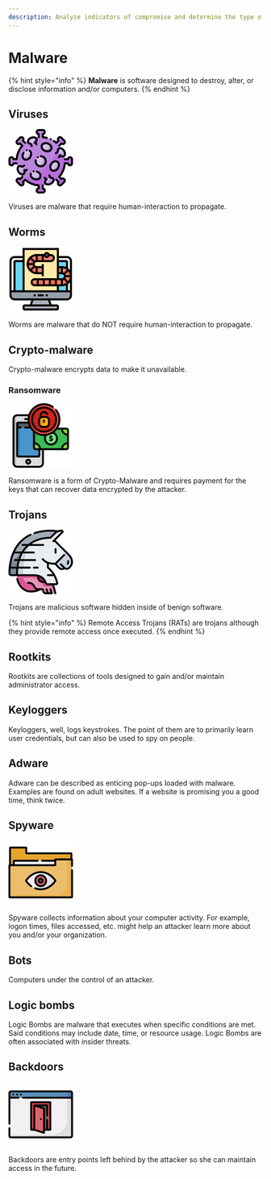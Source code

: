```yaml
---
description: Analyze indicators of compromise and determine the type of malware.
---
```


# Malware

{% hint style="info" %}
**Malware** is software designed to destroy, alter, or disclose information and/or computers.
{% endhint %}

## Viruses

![](../../.gitbook/assets/005-coronavirus.png)

Viruses are malware that require human-interaction to propagate.

## Worms

![](../../.gitbook/assets/004-worm.png)

Worms are malware that do NOT require human-interaction to propagate.

## Crypto-malware

Crypto-malware encrypts data to make it unavailable.

### Ransomware

![](../../.gitbook/assets/008-ransomware.png)

Ransomware is a form of Crypto-Malware and requires payment for the keys that can recover data encrypted by the attacker.

## Trojans

![](../../.gitbook/assets/007-trojan%20%282%29%20%281%29%20%281%29.png)

Trojans are malicious software hidden inside of benign software.

{% hint style="info" %}
Remote Access Trojans \(RATs\) are trojans although they provide remote access once executed.
{% endhint %}

## Rootkits

Rootkits are collections of tools designed to gain and/or maintain administrator access.

## Keyloggers

Keyloggers, well, logs keystrokes. The point of them are to primarily learn user credentials, but can also be used to spy on people.

## Adware

Adware can be described as enticing pop-ups loaded with malware. Examples are found on adult websites. If a website is promising you a good time, think twice.

## Spyware

![](../../.gitbook/assets/001-spyware.png)

Spyware collects information about your computer activity. For example, logon times, files accessed, etc. might help an attacker learn more about you and/or your organization.

## Bots

Computers under the control of an attacker.

## Logic bombs

Logic Bombs are malware that executes when specific conditions are met. Said conditions may include date, time, or resource usage. Logic Bombs are often associated with insider threats.

## Backdoors

![](../../.gitbook/assets/010-backdoor.png)

Backdoors are entry points left behind by the attacker so she can maintain access in the future.

